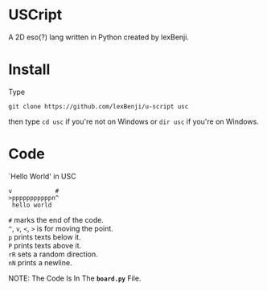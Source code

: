 # USCript

A 2D eso(?) lang written in Python created by lexBenji.

# Install

Type<br>
```
git clone https://github.com/lexBenji/u-script usc
```
then type `cd usc` if you're not on Windows or `dir usc` if you're on Windows.

# Code

\`Hello World' in USC
```
v            #
>pppppppppppn^
 hello world
```

`#` marks the end of the code.<br>
`^`, `v`, `<`, `>` is for moving the point.<br>
`p` prints texts below it.<br>
`P` prints texts above it.<br>
`rR` sets a random direction.<br>
`nN` prints a newline.

NOTE: The Code Is In The **`board.py`** File.

